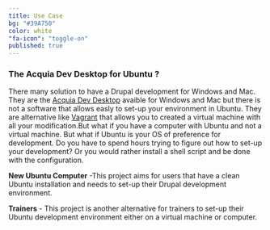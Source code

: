```yaml
---
title: Use Case
bg: "#39A750"
color: white
"fa-icon": "toggle-on"
published: true
---
```


### The Acquia Dev Desktop for Ubuntu ?

There many solution to have a Drupal development for Windows and Mac. They are the [Acquia Dev Desktop](https://www.acquia.com/downloads) avaible for Windows and Mac but there is not a software that allows easly to set-up your environment in Ubuntu. They are alternative like [Vagrant](https://www.vagrantup.com/)  that allows you to created a virtual machine with all your modification.But what if you have a computer with Ubuntu and not a virtual machine. But what if Ubuntu is your OS of preference for development. Do you have to spend hours trying to figure out how to set-up your development? Or you would rather install a shell script and be done with the configuration.
 
**New Ubuntu Computer** -This project aims for users that have a clean Ubuntu installation and needs to set-up their Drupal development environment.
 
**Trainers** -   This project is another alternative for trainers to set-up their  Ubuntu development environment either on a virtual machine or computer.